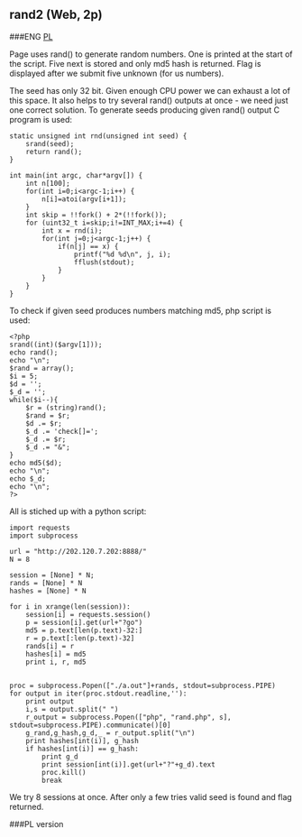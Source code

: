 ## rand2 (Web, 2p)
	
###ENG
[PL](#pl-version)

Page uses rand() to generate random numbers.
One is printed at the start of the script.
Five next is stored and only md5 hash is returned.
Flag is displayed after we submit five unknown (for us numbers).

The seed has only 32 bit. Given enough CPU power we can exhaust a lot of this space.
It also helps to try several rand() outputs at once - we need just one correct solution.
To generate seeds producing given rand() output C program is used: 

	static unsigned int rnd(unsigned int seed) {
		srand(seed);
		return rand();
	}

	int main(int argc, char*argv[]) {
		int n[100];
		for(int i=0;i<argc-1;i++) {
			n[i]=atoi(argv[i+1]);
		}
		int skip = !!fork() + 2*(!!fork());
		for (uint32_t i=skip;i!=INT_MAX;i+=4) {
			int x = rnd(i);
			for(int j=0;j<argc-1;j++) {
				if(n[j] == x) {
					printf("%d %d\n", j, i);
					fflush(stdout);
				}
			}
		}
	}

To check if given seed produces numbers matching md5, php script is used:

	<?php
	srand((int)($argv[1]));
	echo rand();
	echo "\n";
	$rand = array();
	$i = 5;
	$d = '';
	$_d = '';
	while($i--){
		$r = (string)rand();
		$rand = $r;
		$d .= $r;
		$_d .= 'check[]=';
		$_d .= $r;
		$_d .= "&";
	}
	echo md5($d);
	echo "\n";
	echo $_d;
	echo "\n";
	?>

All is stiched up with a python script:

	import requests
	import subprocess

	url = "http://202.120.7.202:8888/"
	N = 8

	session = [None] * N;
	rands = [None] * N
	hashes = [None] * N

	for i in xrange(len(session)):
		session[i] = requests.session()
		p = session[i].get(url+"?go")
		md5 = p.text[len(p.text)-32:]
		r = p.text[:len(p.text)-32]
		rands[i] = r
		hashes[i] = md5
		print i, r, md5


	proc = subprocess.Popen(["./a.out"]+rands, stdout=subprocess.PIPE)
	for output in iter(proc.stdout.readline,''):
		print output
		i,s = output.split(" ")
		r_output = subprocess.Popen(["php", "rand.php", s], stdout=subprocess.PIPE).communicate()[0]
		g_rand,g_hash,g_d,_ = r_output.split("\n")
		print hashes[int(i)], g_hash
		if hashes[int(i)] == g_hash:
			print g_d
			print session[int(i)].get(url+"?"+g_d).text
			proc.kill()
			break

We try 8 sessions at once. After only a few tries valid seed is found and flag returned.


###PL version

